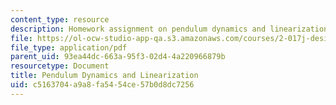 ```yaml
---
content_type: resource
description: Homework assignment on pendulum dynamics and linearization.
file: https://ol-ocw-studio-app-qa.s3.amazonaws.com/courses/2-017j-design-of-electromechanical-robotic-systems-fall-2009/c5163704a9a8fa5454ce57b0d8dc7256_MIT2_017JF09_p14.pdf
file_type: application/pdf
parent_uid: 93ea44dc-663a-95f3-02d4-4a220966879b
resourcetype: Document
title: Pendulum Dynamics and Linearization
uid: c5163704-a9a8-fa54-54ce-57b0d8dc7256
---
```

